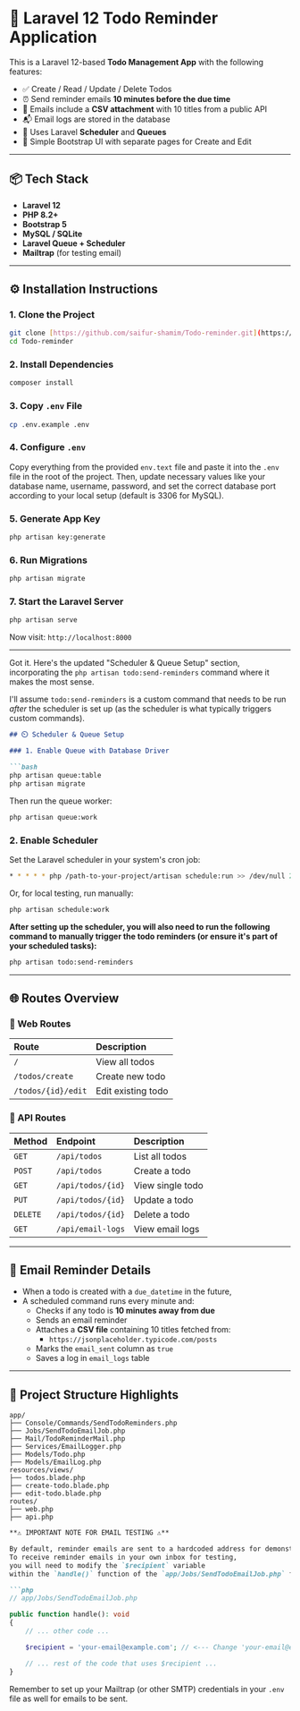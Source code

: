 
# 📝 Laravel 12 Todo Reminder Application

This is a Laravel 12-based **Todo Management App** with the following features:

* ✅ Create / Read / Update / Delete Todos
* ⏰ Send reminder emails **10 minutes before the due time**
* 📎 Emails include a **CSV attachment** with 10 titles from a public API
* 📬 Email logs are stored in the database
* 🧰 Uses Laravel **Scheduler** and **Queues**
* 🎨 Simple Bootstrap UI with separate pages for Create and Edit

---

## 📦 Tech Stack

* **Laravel 12**
* **PHP 8.2+**
* **Bootstrap 5**
* **MySQL / SQLite**
* **Laravel Queue + Scheduler**
* **Mailtrap** (for testing email)

---

## ⚙️ Installation Instructions

### 1. Clone the Project

```bash
git clone [https://github.com/saifur-shamim/Todo-reminder.git](https://github.com/saifur-shamim/Todo-reminder.git)
cd Todo-reminder
````

### 2\. Install Dependencies

```bash
composer install
```

### 3\. Copy `.env` File

```bash
cp .env.example .env
```

### 4\. Configure `.env`

Copy everything from the provided `env.text` file and paste it into the `.env` file in the root of the project. Then, update necessary values like your database name, username, password, and set the correct database port according to your local setup (default is 3306 for MySQL).

### 5\. Generate App Key

```bash
php artisan key:generate
```

### 6\. Run Migrations

```bash
php artisan migrate
```

### 7\. Start the Laravel Server

```bash
php artisan serve
```

Now visit: `http://localhost:8000`

-----

Got it. Here's the updated "Scheduler & Queue Setup" section, incorporating the `php artisan todo:send-reminders` command where it makes the most sense.

I'll assume `todo:send-reminders` is a custom command that needs to be run *after* the scheduler is set up (as the scheduler is what typically triggers custom commands).

````markdown
## ⏲️ Scheduler & Queue Setup

### 1. Enable Queue with Database Driver

```bash
php artisan queue:table
php artisan migrate
````

Then run the queue worker:

```bash
php artisan queue:work
```

### 2\. Enable Scheduler

Set the Laravel scheduler in your system's cron job:

```bash
* * * * * php /path-to-your-project/artisan schedule:run >> /dev/null 2>&1
```

Or, for local testing, run manually:

```bash
php artisan schedule:work
```

**After setting up the scheduler, you will also need to run the following command to manually trigger the todo reminders (or ensure it's part of your scheduled tasks):**

```bash
php artisan todo:send-reminders
```


-----

## 🌐 Routes Overview

### 📄 Web Routes

| Route             | Description        |
| :---------------- | :----------------- |
| `/`               | View all todos     |
| `/todos/create`   | Create new todo    |
| `/todos/{id}/edit`| Edit existing todo |

### 🔌 API Routes

| Method | Endpoint          | Description       |
| :----- | :---------------- | :---------------- |
| `GET`  | `/api/todos`      | List all todos    |
| `POST` | `/api/todos`      | Create a todo     |
| `GET`  | `/api/todos/{id}` | View single todo  |
| `PUT`  | `/api/todos/{id}` | Update a todo     |
| `DELETE`| `/api/todos/{id}` | Delete a todo     |
| `GET`  | `/api/email-logs` | View email logs   |

-----

## 📧 Email Reminder Details

  * When a todo is created with a `due_datetime` in the future,
  * A scheduled command runs every minute and:
      * Checks if any todo is **10 minutes away from due**
      * Sends an email reminder
      * Attaches a **CSV file** containing 10 titles fetched from:
          * `https://jsonplaceholder.typicode.com/posts`
      * Marks the `email_sent` column as `true`
      * Saves a log in `email_logs` table

-----

## 📁 Project Structure Highlights

```
app/
├── Console/Commands/SendTodoReminders.php
├── Jobs/SendTodoEmailJob.php
├── Mail/TodoReminderMail.php
├── Services/EmailLogger.php
├── Models/Todo.php
├── Models/EmailLog.php
resources/views/
├── todos.blade.php
├── create-todo.blade.php
├── edit-todo.blade.php
routes/
├── web.php
├── api.php
```

````markdown
**⚠️ IMPORTANT NOTE FOR EMAIL TESTING ⚠️**

By default, reminder emails are sent to a hardcoded address for demonstration.
To receive reminder emails in your own inbox for testing,
you will need to modify the `$recipient` variable
within the `handle()` function of the `app/Jobs/SendTodoEmailJob.php` file:

```php
// app/Jobs/SendTodoEmailJob.php

public function handle(): void
{
    // ... other code ...

    $recipient = 'your-email@example.com'; // <--- Change 'your-email@example.com' to your actual email address.

    // ... rest of the code that uses $recipient ...
}
````

Remember to set up your Mailtrap (or other SMTP) credentials in your `.env` file as well for emails to be sent.

```
```
